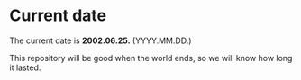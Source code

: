# Current date

The current date is **2002.06.25.** (YYYY.MM.DD.)

This repository will be good when the world ends, so we will know how long it lasted.